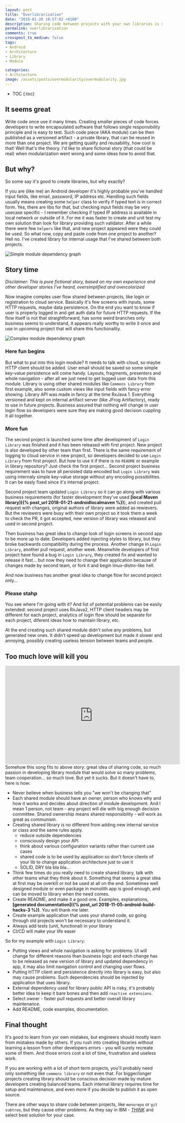 ```yaml
---
layout: post
title: "Overlibrarization"
date: "2019-01-20 18:57:02 +0100"
description: Sharing code between projects with your own libraries is generaly a good thing, but it comes with a cost. I'd like to share some of my experience about it.
permalink: overlibrarization
comments: true
crosspost_to_medium: false
tags:
- Android
- Architecture
- Library
- Module

categories:
- Architecture
image: /assets/posts/overmodularity/overmodularity.jpg
---
```


* TOC
{:toc}

## It seems great
Write code once use it many times. Creating smaller pieces of code forces developers to write encapsulated software that follows single responsibility principle and is easy to test. Such code piece (AKA module) can be then published as a versioned artifact - a private library, that can be reused in more than one project. We are getting quality and reusability, how cool is that! Well that's the theory. I'd like to share fictional story (that could be real) when modularization went wrong and some ideas how to avoid that.

## But why? 
So some say it's good to create libraries, but why exactly?

If you are (like me) an Android developer it's highly probable you've handled input fields, like email, password, IP address etc. Handling such fields usually means creating some `helper` class to verify if typed text is in correct form. Yes, there are libs for that, but checking input fields may be very usecase specific - I remember checking if typed IP address is available in local network or outside of it. For me it was faster to create and unit test my own solution than look for library providing such validator. After a while there were few `helpers` like that, and new project appeared were they could be used. So what now, copy and paste code from one project to another? Hell no. I've created library for internal usage that I've shared between both projects.
<!-- some graph of shared components -->
![Simple module dependency graph](assets/posts/overmodularity/simple_module.png)


## Story time
*Disclaimer: This is pure fictional story, based on my own experience and other developer stories I've heard, oversimplified and overcolorized*

Now imagine complex user flow shared between projects, like login or registration to cloud service. Basically it's few screens with inputs, some HTTP requests, maybe data persistence. On the end you want to know if user is properly logged in and get auth data for future HTTP requests. If the flow itself is not that straightforward, has some weird branches only business seems to understand, it appears really worthy to write it once and use in upcoming project that will share this functionality.
<!-- complicated flow example -->
![Complex module dependency graph](assets/posts/overmodularity/complex_module.png)

### Here fun begins
But what to put into this login module? It needs to talk with cloud, so maybe HTTP client should be added. User email should be saved so some simple key-value persistence will come handy. Layouts, fragments, presenters and whole navigation - after all we just need to get logged user data from this module. Library is using other shared modules like `Commons Library` from first example, also some custom views like input fields with fancy error showing. Library API was made in fancy at the time RxJava 1. Everything versioned and kept on internal artifact server (like JFrog Artifactory), ready to use in future projects. Business assured that nothing will change in user login flow so developers were sure they are making good decision cuppling it all together.

### More fun
The second project is launched some time after development of `Login Library` was finished and it has been released with first project. New project is also developed by other team than first. There is the same requirement of logging to cloud service in new project, so developers decided to use `Login Library` from first project. But how to use it if there is no `README` or example in library repository? Just check the first project... Second project business requirement was to have all persisted data encoded but `Login Library` was using internaly simple key-value storage without any encoding possibilities. It can be easly fixed since it's internal project.

Second project team updated `Login Library` so it can go along with various business requirements (for faster development they've used **[local Maven library]({% post_url 2018-01-21-androidlocalmaven %})**), and created pull request with changes, original authors of library were added as rewievers. But the reviewers were busy with their own project so it took them a week to check the PR, it got accepted, new version of library was released and used in second project.

Then business has great idea to change look of login screens in second app to be more up to date. Developers added injecting styles to library, but they broke backwards compatibility during the process. Another change in `Login Library`, another pull request, another week.
Meanwhile developers of first project have found a bug in `Login Library`, they created fix and wanted to release it fast... but now they need to change their application because of changes made by second team, or fork it and begin linux-distro-like hell.

And now business has another great idea to change flow for second project only...

### Please stahp
You see where I'm going with it? And list of potential problems can be easily extended: second project uses RxJava2, HTTP client headers may be different for each project, analytics of login flow should be separate for each project, diferent ideas how to maintain library, etc.

At the end creating such shared module didn't solve any problems, but generated new ones. It didn't speed up development but made it slower and annoying, possibly creating useless tension between teams and people.

## Too much love will kill you
<iframe width="560" height="315" src="https://www.youtube.com/embed/ivbO3s1udic" frameborder="0" allow="accelerometer; autoplay; encrypted-media; gyroscope; picture-in-picture" allowfullscreen></iframe>
Somehow this song fits to above story: great idea of sharing code, so much passion in developing library module that would solve so many problems, team cooperation... so much love. But yet it sucks. But it doesn't have to, here is how:

- Never believe when business tells you "we won't be changing that"
- Each shared module should have an owner, person who knows why and how it works and decides about direction of module development. And I mean 1 person, not team - any project will die with big enough decision committee. Shared ownership means shared responsibility - will work as great as communism.
- Creating shared library is no different from adding new internal service or class and the same rules apply. 
    - reduce outside dependencies
    - consciously design your API
    - think about various configuration variants rather than current use cases
    - shared code is to be used by application so don't force clients of your lib to change application architecture just to use it
    - SOLID, DRY bla bla bla...
- Think few times do you really need to create shared library, talk with other teams what they think about it. Something that seems a great idea at first may be overkill or not be used at all on the end. Sometimes well designed module or even package in monolith app is good enough, and can be moved to library when the need comes.
- Create README, and make it a good one. Examples, explanations, **[generated documentation]({% post_url 2018-11-05-android-build-hacks-3 %})**. You will thank me later.
- Create example application that uses your shared code, so going through old projects won't be necessary to understand it.
- Always add tests (unit, functional) in your library
- CI/CD will make your life easer

So for my example with `Login Library`:
- Putting views and whole navigation is asking for problems: UI will change for different reasons than business logic and each change has to be released as new version of library and updated dependency in app, it may also limit navigation control and changing user flows.
- Putting HTTP client and persistence directly into library is easy, but also may cause problems. Such dependencies should be injected by application that uses library.
- External dependency used for library public API is risky, it's probably better idea to keep it bare bones and then add `reactive extensions`.
- Select owner - faster pull requests and better overall library maintenance.
- Add README, code examples, documentation.

## Final thought
It's good to learn from yor own mistakes, but engineers should mostly learn from mistakes made by others. If you rush into creating libraries without learning a lesson from other developers errors - you will surely recreate some of them. And those errors cost a lot of time, frustration and useless work.

If you are working with a lot of short term projects, you'll probably need only something like `commons library` or not even that. For bigger/longer projects creating library should be conscious decision made by mature developers creating balanced teams. Each internal library requires time for setup and maintenance, and even more if you decide to publish it as open source.

There are other ways to share code between projects, like `monorepo` or `git subtree`, but they cause other problems. As they say in IBM - *[THINK](https://en.wikipedia.org/wiki/Think_(IBM))* and select best solution for your case.
